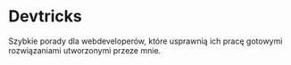 # Devtricks
Szybkie porady dla webdeveloperów, które usprawnią ich pracę gotowymi rozwiązaniami utworzonymi przeze mnie.
